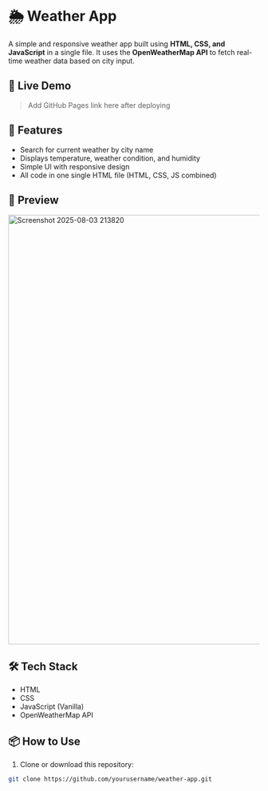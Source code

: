 # 🌦️ Weather App

A simple and responsive weather app built using **HTML, CSS, and JavaScript** in a single file. It uses the **OpenWeatherMap API** to fetch real-time weather data based on city input.

## 🔗 Live Demo

> Add GitHub Pages link here after deploying

## 🚀 Features

- Search for current weather by city name
- Displays temperature, weather condition, and humidity
- Simple UI with responsive design
- All code in one single HTML file (HTML, CSS, JS combined)

## 📸 Preview

<img width="747" height="860" alt="Screenshot 2025-08-03 213820" src="https://github.com/user-attachments/assets/98cbf406-93e8-41c6-a865-a42624ad3a78" />


## 🛠️ Tech Stack

- HTML
- CSS
- JavaScript (Vanilla)
- OpenWeatherMap API

## 📦 How to Use

1. Clone or download this repository:

```bash
git clone https://github.com/yourusername/weather-app.git

